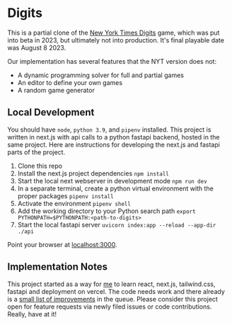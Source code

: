 # Digits

This is a partial clone of the [New York Times Digits](https://www.nytimes.com/games/digits) game, which was put into beta in 2023, but ultimately not into production. It's final playable date was August 8 2023.

Our implementation has several features that the NYT version does not:

* A dynamic programming solver for full and partial games
* An editor to define your own games
* A random game generator

## Local Development 

You should have `node`, `python 3.9`, and `pipenv` installed. This project is written in next.js with api calls to a python fastapi backend, hosted in the same project.  Here are instructions for developing the next.js and fastapi parts of the project.

1. Clone this repo
2. Install the next.js project dependencies `npm install`
3. Start the local next webserver in development mode `npm run dev`
4. In a separate terminal, create a python virtual environment with the proper packages `pipenv install`
5. Activate the environment `pipenv shell`
6. Add the working directory to your Python search path `export PYTHONPATH=$PYTHONPATH:<path-to-digits>`
7. Start the local fastapi server `uvicorn index:app --reload --app-dir ./api`

Point your browser at [localhost:3000](http://localhost:3000/).

## Implementation Notes

This project started as a way for [me](https://github.com/heeringa) to learn react, next.js, tailwind.css, fastapi and deployment on vercel.  The code needs work and there already is a [small list of improvements](https://github.com/heeringa/digits/issues) in the queue.  Please consider this project open for feature requests via newly filed issues or code contributions. Really, have at it!

